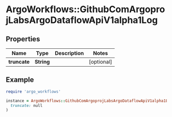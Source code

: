 # ArgoWorkflows::GithubComArgoprojLabsArgoDataflowApiV1alpha1Log

## Properties

| Name | Type | Description | Notes |
| ---- | ---- | ----------- | ----- |
| **truncate** | **String** |  | [optional] |

## Example

```ruby
require 'argo_workflows'

instance = ArgoWorkflows::GithubComArgoprojLabsArgoDataflowApiV1alpha1Log.new(
  truncate: null
)
```

